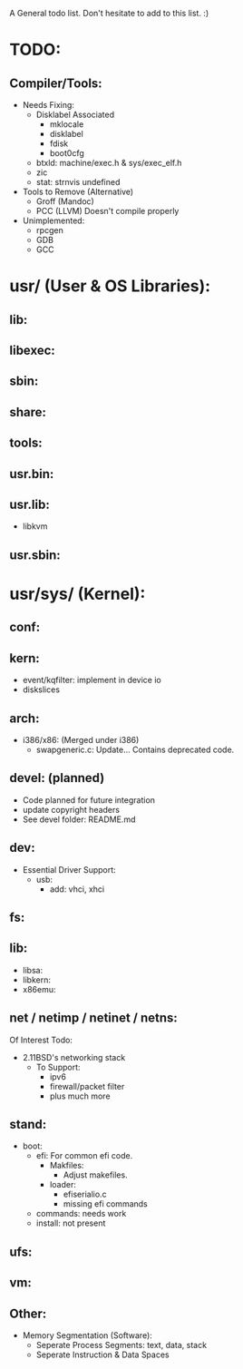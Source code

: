 A General todo list. Don't hesitate to add to this list. :)

# TODO:
## Compiler/Tools:
- Needs Fixing:
	- Disklabel Associated
		- mklocale
		- disklabel
		- fdisk
		- boot0cfg
	- btxld: machine/exec.h & sys/exec_elf.h
	- zic
	- stat: strnvis undefined
- Tools to Remove (Alternative)
	- Groff (Mandoc)
	- PCC (LLVM) Doesn't compile properly
- Unimplemented:
	- rpcgen
	- GDB
	- GCC

# usr/ (User & OS Libraries):
## lib:

## libexec:

## sbin:

## share:

## tools:

## usr.bin:

## usr.lib:
- libkvm

## usr.sbin:

# usr/sys/ (Kernel):
## conf:

## kern:
- event/kqfilter: implement in device io
- diskslices
	
## arch:
- i386/x86: (Merged under i386)
	- swapgeneric.c: Update... Contains deprecated code.

## devel: (planned)
- Code planned for future integration
- update copyright headers
- See devel folder: README.md
	
## dev:
- Essential Driver Support:
	- usb:
		- add: vhci, xhci
	
## fs:


## lib:
- libsa:
- libkern:
- x86emu:
	
## net / netimp / netinet / netns:
Of Interest Todo:
- 2.11BSD's networking stack
	- To Support:
		- ipv6
		- firewall/packet filter
		- plus much more

## stand:
- boot:
	- efi: For common efi code.
		- Makfiles:
			- Adjust makefiles. 
		- loader:
			- efiserialio.c
			- missing efi commands
	- commands: needs work
	- install: not present

## ufs:

## vm:

## Other:
- Memory Segmentation (Software):
	- Seperate Process Segments: text, data, stack
	- Seperate Instruction & Data Spaces
